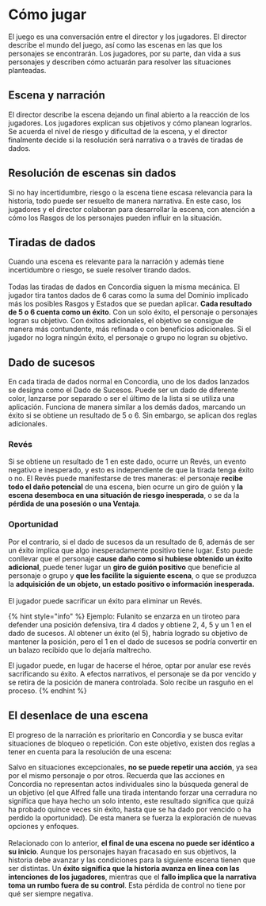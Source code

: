 # Cómo jugar

El juego es una conversación entre el director y los jugadores. El director describe el mundo del juego, así como las escenas en las que los personajes se encontrarán. Los jugadores, por su parte, dan vida a sus personajes y describen cómo actuarán para resolver las situaciones planteadas.

## Escena y narración

El director describe la escena dejando un final abierto a la reacción de los jugadores. Los jugadores explican sus objetivos y cómo planean lograrlos. Se acuerda el nivel de riesgo y dificultad de la escena, y el director finalmente decide si la resolución será narrativa o a través de tiradas de dados.

## Resolución de escenas sin dados

Si no hay incertidumbre, riesgo o la escena tiene escasa relevancia para la historia, todo puede ser resuelto de manera narrativa. En este caso, los jugadores y el director colaboran para desarrollar la escena, con atención a cómo los Rasgos de los personajes pueden influir en la situación.

## Tiradas de dados

Cuando una escena es relevante para la narración y además tiene incertidumbre o riesgo, se suele resolver tirando dados.\
\
Todas las tiradas de dados en Concordia siguen la misma mecánica. El jugador tira tantos dados de 6 caras como la suma del Dominio implicado más los posibles Rasgos y Estados que se puedan aplicar. **Cada resultado de 5 o 6 cuenta como un éxito**. Con un solo éxito, el personaje o personajes logran su objetivo. Con éxitos adicionales, el objetivo se consigue de manera más contundente, más refinada o con beneficios adicionales. Si el jugador no logra ningún éxito, el personaje o grupo no logran su objetivo.

## Dado de sucesos

En cada tirada de dados normal en Concordia, uno de los dados lanzados se designa como el Dado de Sucesos. Puede ser un dado de diferente color, lanzarse por separado o ser el último de la lista si se utiliza una aplicación. Funciona de manera similar a los demás dados, marcando un éxito si se obtiene un resultado de 5 o 6. Sin embargo, se aplican dos reglas adicionales.

### Revés

Si se obtiene un resultado de 1 en este dado, ocurre un Revés, un evento negativo e inesperado, y esto es independiente de que la tirada tenga éxito o no. El Revés puede manifestarse de tres maneras: el personaje **recibe todo el daño potencial** de una escena, bien ocurre un giro de guión y **la escena desemboca en una situación de riesgo inesperada**, o se da la **pérdida de una posesión o una Ventaja**.

### Oportunidad

Por el contrario, si el dado de sucesos da un resultado de 6, además de ser un éxito implica que algo inesperadamente positivo tiene lugar. Esto puede conllevar que el personaje **cause daño como si hubiese obtenido un éxito adicional**, puede tener lugar un **giro de guión positivo** que beneficie al personaje o grupo y **que les facilite la siguiente escena**, o que se produzca la **adquisición de un objeto, un estado positivo o información inesperada.**\
\
El jugador puede sacrificar un éxito para eliminar un Revés.

{% hint style="info" %}
Ejemplo: Fulanito se enzarza en un tiroteo para defender una posición defensiva, tira 4 dados y obtiene 2, 4, 5 y un 1 en el dado de sucesos. Al obtener un éxito (el 5), habría logrado su objetivo de mantener la posición, pero el 1 en el dado de sucesos se podría convertir en un balazo recibido que lo dejaría maltrecho.

El jugador puede, en lugar de hacerse el héroe, optar por anular ese revés sacrificando su éxito. A efectos narrativos, el personaje se da por vencido y se retira de la posición de manera controlada. Solo recibe un rasguño en el proceso.
{% endhint %}

## El desenlace de una escena

El progreso de la narración es prioritario en Concordia y se busca evitar situaciones de bloqueo o repetición. Con este objetivo, existen dos reglas a tener en cuenta para la resolución de una escena:

Salvo en situaciones excepcionales, **no se puede repetir una acción**, ya sea por el mismo personaje o por otros. Recuerda que las acciones en Concordia no representan actos individuales sino la búsqueda general de un objetivo (el que Alfred falle una tirada intentando forzar una cerradura no significa que haya hecho un solo intento, este resultado significa que quizá ha probado quince veces sin éxito, hasta que se ha dado por vencido o ha perdido la oportunidad). De esta manera se fuerza la exploración de nuevas opciones y enfoques.\
\
Relacionado con lo anterior, **el final de una escena no puede ser idéntico a su inicio**. Aunque los personajes hayan fracasado en sus objetivos, la historia debe avanzar y las condiciones para la siguiente escena tienen que ser distintas. Un **éxito significa que la historia avanza en línea con las intenciones de los jugadores**, mientras que el **fallo implica que la narrativa toma un rumbo fuera de su control**. Esta pérdida de control no tiene por qué ser siempre negativa.
